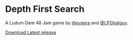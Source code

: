 # Depth First Search
A Ludum Dare 48 Jam game by [@evaera](https://github.com/evaera) and [@LPGhatguy](https://github.com/LPGhatguy).

[Download Latest release](https://github.com/LPGhatguy/ld48-depth-first-search/releases/latest)
